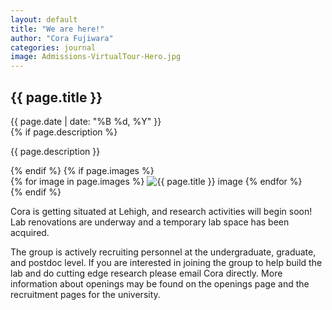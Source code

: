 ```yaml
---
layout: default
title: "We are here!"
author: "Cora Fujiwara"
categories: journal
image: Admissions-VirtualTour-Hero.jpg
---
```


 <div class="news-post">
      <h2 class="post-title">{{ page.title }}</h2>
      <div class="post-meta">{{ page.date | date: "%B %d, %Y" }}</div>
      {% if page.description %}
        <p class="post-description">{{ page.description }}</p>
      {% endif %}
      {% if page.images %}
        <div class="post-images">
          {% for image in page.images %}
            <img src="{{ image }}" alt="{{ page.title }} image">
          {% endfor %}
        </div>
      {% endif %}
    </div>

	

Cora is getting situated at Lehigh, and research activities will begin soon! Lab renovations are underway and 
a temporary lab space has been acquired. 

The group is actively recruiting personnel at the undergraduate, graduate, and postdoc level. If you are interested 
in joining the group to help build the lab and do cutting edge research please email Cora directly.  More information about openings may be found on the openings page and the recruitment pages for the university.